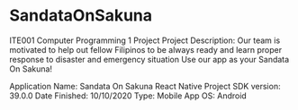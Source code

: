 # SandataOnSakuna
ITE001 Computer Programming 1 Project 
Project Description: Our team is motivated to help out fellow Filipinos to be always ready and learn proper response to disaster and emergency situation Use our app as your Sandata On Sakuna!

Application Name: Sandata On Sakuna
React Native Project
SDK version: 39.0.0
Date Finished: 10/10/2020
Type: Mobile App
OS: Android
